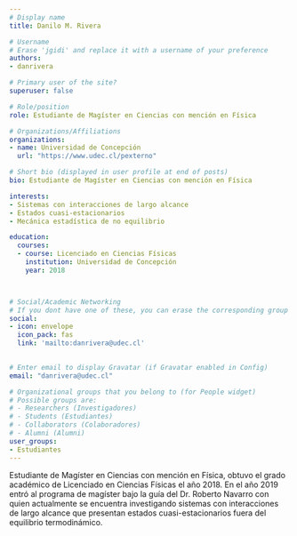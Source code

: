 ```yaml
---
# Display name
title: Danilo M. Rivera

# Username
# Erase 'jgidi' and replace it with a username of your preference
authors:
- danrivera

# Primary user of the site?
superuser: false

# Role/position
role: Estudiante de Magíster en Ciencias con mención en Física

# Organizations/Affiliations
organizations:
- name: Universidad de Concepción
  url: "https://www.udec.cl/pexterno"

# Short bio (displayed in user profile at end of posts)
bio: Estudiante de Magíster en Ciencias con mención en Física

interests:
- Sistemas con interacciones de largo alcance
- Estados cuasi-estacionarios
- Mecánica estadística de no equilibrio

education:
  courses:
  - course: Licenciado en Ciencias Físicas
    institution: Universidad de Concepción
    year: 2018



# Social/Academic Networking
# If you dont have one of these, you can erase the corresponding group
social:
- icon: envelope
  icon_pack: fas
  link: 'mailto:danrivera@udec.cl'

  
# Enter email to display Gravatar (if Gravatar enabled in Config)
email: "danrivera@udec.cl"

# Organizational groups that you belong to (for People widget)
# Possible groups are:
# - Researchers (Investigadores)
# - Students (Estudiantes)
# - Collaborators (Colaboradores)
# - Alumni (Alumni)
user_groups:
- Estudiantes
---
```


Estudiante de Magíster en Ciencias con mención en Física, obtuvo el grado académico de Licenciado en Ciencias Físicas el año 2018. En el año 2019 entró al programa de magíster bajo la guía del Dr. Roberto Navarro con quien actualmente se encuentra investigando sistemas con interacciones de largo alcance que presentan estados cuasi-estacionarios fuera del equilibrio termodinámico.
